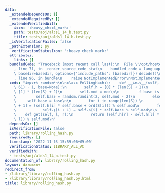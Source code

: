 ```yaml
---
data:
  _extendedDependsOn: []
  _extendedRequiredBy: []
  _extendedVerifiedWith:
  - icon: ':heavy_check_mark:'
    path: tests/aoj/alds1_14_b.test.py
    title: tests/aoj/alds1_14_b.test.py
  _isVerificationFailed: false
  _pathExtension: py
  _verificationStatusIcon: ':heavy_check_mark:'
  attributes:
    links: []
  bundledCode: "Traceback (most recent call last):\n  File \"/opt/hostedtoolcache/PyPy/3.7.13/x64/site-packages/onlinejudge_verify/documentation/build.py\"\
    , line 71, in _render_source_code_stat\n    bundled_code = language.bundle(stat.path,\
    \ basedir=basedir, options={'include_paths': [basedir]}).decode()\n  File \"/opt/hostedtoolcache/PyPy/3.7.13/x64/site-packages/onlinejudge_verify/languages/python.py\"\
    , line 96, in bundle\n    raise NotImplementedError\nNotImplementedError\n"
  code: "import random\n\n\nclass RollingHash:\n    def __init__(self, S, mod=(1 <<\
    \ 61) - 1, base=None):\n        self.h = [0] * (len(S) + 1)\n        self.p =\
    \ [1] * (len(S) + 1)\n        self.mod = mod\n\n        if base is None:\n   \
    \         self.base = random.randint(2, self.mod - 2)\n        else:\n       \
    \     self.base = base\n\n        for i in range(len(S)):\n            self.h[i\
    \ + 1] = (self.h[i] * self.base + ord(S[i])) % self.mod\n        for i in range(len(S)):\n\
    \            self.p[i + 1] = self.p[i] * self.base % self.mod\n\n    # S[l:r]\n\
    \    def get(self, l, r):\n        return (self.h[r] - self.h[l] * self.p[r -\
    \ l]) % self.mod\n"
  dependsOn: []
  isVerificationFile: false
  path: library/rolling_hash.py
  requiredBy: []
  timestamp: '2022-11-03 15:59:06+09:00'
  verificationStatus: LIBRARY_ALL_AC
  verifiedWith:
  - tests/aoj/alds1_14_b.test.py
documentation_of: library/rolling_hash.py
layout: document
redirect_from:
- /library/library/rolling_hash.py
- /library/library/rolling_hash.py.html
title: library/rolling_hash.py
---
```

